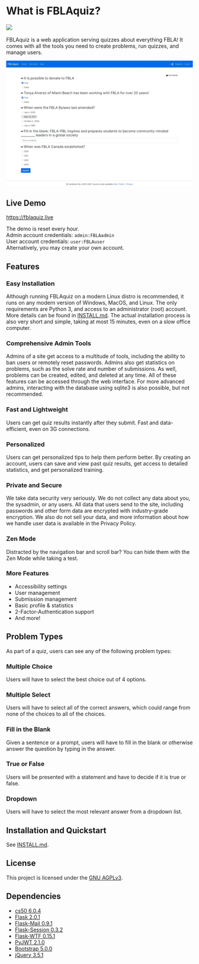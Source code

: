 # What is FBLAquiz?
[![](https://github.com/jdabtieu/FBLA/actions/workflows/build.yml/badge.svg)](https://github.com/jdabtieu/FBLA/actions/workflows/build.yml)

FBLAquiz is a web application serving quizzes about everything FBLA! It comes with all the tools 
you need to create problems, run quizzes, and manage users.

![Cover Image](docs/img/cover.jpeg)

## Live Demo
https://fblaquiz.live

The demo is reset every hour.<br>
Admin account credentials: `admin:FBLAadmin`<br>
User account credentials: `user:FBLAuser`<br>
Alternatively, you may create your own account.

## Features
### Easy Installation
Although running FBLAquiz on a modern Linux distro is recommended, it runs on any modern version of
Windows, MacOS, and Linux. The only requirements are Python 3, and access to an administrator 
(root) account. More details can be found in [INSTALL.md](docs/INSTALL.md). The actual installation 
process is also very short and simple, taking at most 15 minutes, even on a slow office computer.

### Comprehensive Admin Tools
Admins of a site get access to a multitude of tools, including the ability to ban users or remotely 
reset passwords. Admins also get statistics on problems, such as the solve rate and number of 
submissions. As well, problems can be created, edited, and deleted at any time. All of these 
features can be accessed through the web interface. For more advanced admins, interacting with the 
database using sqlite3 is also possible, but not recommended.

### Fast and Lightweight
Users can get quiz results instantly after they submit. Fast and data-efficient, even on 3G 
connections.

### Personalized
Users can get personalized tips to help them perform better. By creating an account, users can save 
and view past quiz results, get access to detailed statistics, and get personalized training.

### Private and Secure
We take data security very seriously. We do not collect any data about you, the sysadmin, or any 
users. All data that users send to the site, including passwords and other form data are encrypted 
with industry-grade encryption. We also do not sell your data, and more information about how we 
handle user data is available in the Privacy Policy.

### Zen Mode
Distracted by the navigation bar and scroll bar? You can hide them with the Zen Mode while taking a 
test.

### More Features
- Accessibility settings
- User management
- Submission management
- Basic profile & statistics
- 2-Factor-Authentication support
- And more!

## Problem Types
As part of a quiz, users can see any of the following problem types:
### Multiple Choice
Users will have to select the best choice out of 4 options.

### Multiple Select
Users will have to select all of the correct answers, which could range from none of the choices to 
all of the choices.

### Fill in the Blank
Given a sentence or a prompt, users will have to fill in the blank or otherwise answer the question 
by typing in the answer.

### True or False
Users will be presented with a statement and have to decide if it is true or false.

### Dropdown
Users will have to select the most relevant answer from a dropdown list.

## Installation and Quickstart
See [INSTALL.md](docs/INSTALL.md).

## License
This project is licensed under the [GNU AGPLv3](LICENSE).

## Dependencies
- [cs50 6.0.4](https://cs50.readthedocs.io/libraries/cs50/python/)
- [Flask 2.0.1](https://flask.palletsprojects.com/en/2.0.x/)
- [Flask-Mail 0.9.1](https://pythonhosted.org/Flask-Mail/)
- [Flask-Session 0.3.2](https://flask-session.readthedocs.io/en/latest/)
- [Flask-WTF 0.15.1](https://flask-wtf.readthedocs.io/en/0.15.x/)
- [PyJWT 2.1.0](https://pyjwt.readthedocs.io/en/latest/)
- [Bootstrap 5.0.0](https://getbootstrap.com/)
- [jQuery 3.5.1](https://jquery.com/)
